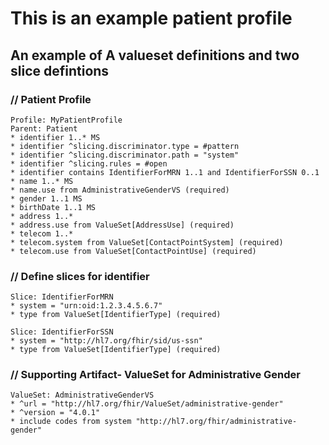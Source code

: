 # This is an example patient profile

## An example of A valueset definitions and two slice defintions


### // Patient Profile

    Profile: MyPatientProfile
    Parent: Patient
    * identifier 1..* MS
    * identifier ^slicing.discriminator.type = #pattern
    * identifier ^slicing.discriminator.path = "system"
    * identifier ^slicing.rules = #open
    * identifier contains IdentifierForMRN 1..1 and IdentifierForSSN 0..1
    * name 1..* MS
    * name.use from AdministrativeGenderVS (required)
    * gender 1..1 MS
    * birthDate 1..1 MS
    * address 1..*
    * address.use from ValueSet[AddressUse] (required)
    * telecom 1..*
    * telecom.system from ValueSet[ContactPointSystem] (required)
    * telecom.use from ValueSet[ContactPointUse] (required)

### // Define slices for identifier

    Slice: IdentifierForMRN
    * system = "urn:oid:1.2.3.4.5.6.7"
    * type from ValueSet[IdentifierType] (required)
  
    Slice: IdentifierForSSN
    * system = "http://hl7.org/fhir/sid/us-ssn"
    * type from ValueSet[IdentifierType] (required)

### // Supporting Artifact- ValueSet for Administrative Gender

    ValueSet: AdministrativeGenderVS
    * ^url = "http://hl7.org/fhir/ValueSet/administrative-gender"
    * ^version = "4.0.1"
    * include codes from system "http://hl7.org/fhir/administrative-gender"




